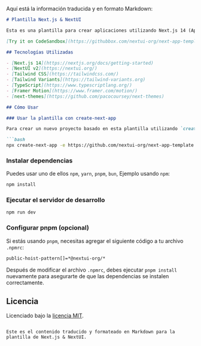 Aquí está la información traducida y en formato Markdown:

```markdown
# Plantilla Next.js & NextUI

Esta es una plantilla para crear aplicaciones utilizando Next.js 14 (App Directory) y NextUI.

[Try it on CodeSandbox](https://githubbox.com/nextui-org/next-app-template)

## Tecnologías Utilizadas

- [Next.js 14](https://nextjs.org/docs/getting-started)
- [NextUI v2](https://nextui.org/)
- [Tailwind CSS](https://tailwindcss.com/)
- [Tailwind Variants](https://tailwind-variants.org)
- [TypeScript](https://www.typescriptlang.org/)
- [Framer Motion](https://www.framer.com/motion/)
- [next-themes](https://github.com/pacocoursey/next-themes)

## Cómo Usar

### Usar la plantilla con create-next-app

Para crear un nuevo proyecto basado en esta plantilla utilizando `create-next-app`, ejecuta el siguiente comando:

```bash
npx create-next-app -e https://github.com/nextui-org/next-app-template
```

### Instalar dependencias

Puedes usar uno de ellos `npm`, `yarn`, `pnpm`, `bun`, Ejemplo usando `npm`:

```bash
npm install
```

### Ejecutar el servidor de desarrollo

```bash
npm run dev
```

### Configurar pnpm (opcional)

Si estás usando `pnpm`, necesitas agregar el siguiente código a tu archivo `.npmrc`:

```bash
public-hoist-pattern[]=*@nextui-org/*
```

Después de modificar el archivo `.npmrc`, debes ejecutar `pnpm install` nuevamente para asegurarte de que las dependencias se instalen correctamente.

## Licencia

Licenciado bajo la [licencia MIT](https://github.com/nextui-org/next-app-template/blob/main/LICENSE).
```

Este es el contenido traducido y formateado en Markdown para la plantilla de Next.js & NextUI.